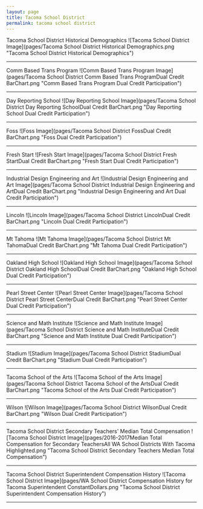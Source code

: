 ```yaml
---
layout: page
title: Tacoma School District
permalink: tacoma school district
---
```



Tacoma School District Historical Demographics
![Tacoma School District Image](pages/Tacoma School District Historical Demographics.png "Tacoma School District Historical Demographics")

___

Comm Based Trans Program
![Comm Based Trans Program Image](pages/Tacoma School District Comm Based Trans ProgramDual Credit BarChart.png "Comm Based Trans Program Dual Credit Participation")

___

Day Reporting School
![Day Reporting School Image](pages/Tacoma School District Day Reporting SchoolDual Credit BarChart.png "Day Reporting School Dual Credit Participation")

___

Foss
![Foss Image](pages/Tacoma School District FossDual Credit BarChart.png "Foss Dual Credit Participation")

___

Fresh Start
![Fresh Start Image](pages/Tacoma School District Fresh StartDual Credit BarChart.png "Fresh Start Dual Credit Participation")

___

Industrial Design Engineering and Art
![Industrial Design Engineering and Art Image](pages/Tacoma School District Industrial Design Engineering and ArtDual Credit BarChart.png "Industrial Design Engineering and Art Dual Credit Participation")

___

Lincoln
![Lincoln Image](pages/Tacoma School District LincolnDual Credit BarChart.png "Lincoln Dual Credit Participation")

___

Mt Tahoma
![Mt Tahoma Image](pages/Tacoma School District Mt TahomaDual Credit BarChart.png "Mt Tahoma Dual Credit Participation")

___

Oakland High School
![Oakland High School Image](pages/Tacoma School District Oakland High SchoolDual Credit BarChart.png "Oakland High School Dual Credit Participation")

___

Pearl Street Center
![Pearl Street Center Image](pages/Tacoma School District Pearl Street CenterDual Credit BarChart.png "Pearl Street Center Dual Credit Participation")

___

Science and Math Institute
![Science and Math Institute Image](pages/Tacoma School District Science and Math InstituteDual Credit BarChart.png "Science and Math Institute Dual Credit Participation")

___

Stadium
![Stadium Image](pages/Tacoma School District StadiumDual Credit BarChart.png "Stadium Dual Credit Participation")

___

Tacoma School of the Arts
![Tacoma School of the Arts Image](pages/Tacoma School District Tacoma School of the ArtsDual Credit BarChart.png "Tacoma School of the Arts Dual Credit Participation")

___

Wilson
![Wilson Image](pages/Tacoma School District WilsonDual Credit BarChart.png "Wilson Dual Credit Participation")

___

Tacoma School District Secondary Teachers' Median Total Compensation
![Tacoma School District Image](pages/2016-2017Median Total Compensation for Secondary TeachersAll WA School Districts With Tacoma Highlighted.png "Tacoma School District Secondary Teachers Median Total Compensation")

___

Tacoma School District Superintendent Compensation History
![Tacoma School District Image](pages/WA School District Compensation History for Tacoma Superintendent ConstantDollars.png "Tacoma School District Superintendent Compensation History")

___

